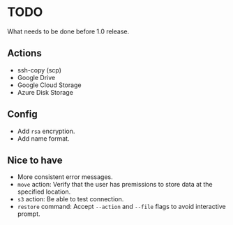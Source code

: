 # TODO

What needs to be done before 1.0 release.

## Actions

- ssh-copy (scp)
- Google Drive
- Google Cloud Storage
- Azure Disk Storage

## Config

- Add `rsa` encryption.
- Add name format.

## Nice to have

- More consistent error messages.
- `move` action: Verify that the user has premissions to store data at the specified location.
- `s3` action: Be able to test connection.
- `restore` command: Accept `--action` and `--file` flags to avoid interactive prompt.
